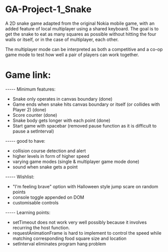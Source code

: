 # GA-Project-1_Snake
A 2D snake game adapted from the original Nokia mobile game, with an added feature of local multiplayer using a shared keyboard. The goal is to get the snake to eat as many squares as possible without hitting the four walls or itself, or in the case of multiplayer, each other. 

The multiplayer mode can be interpreted as both a competitive and a co-op game mode to test how well a pair of players can work together. 

# Game link: 

-*-*-*-*-
Minimum features:
- Snake only operates in canvas boundary (done)
- Game ends when snake hits canvas boundary or itself (or collides with Player 2) (done)
- Score counter (done)
- Snake body gets longer with each point (done)
- Start game with spacebar (removed pause function as it is difficult to pause a setInterval)

-*-*-*-*-
good to have: 
- collision course detection and alert
- higher levels in form of higher speed
- varying game modes (single & multiplayer game mode done)
- sound when snake gets a point 

-*-*-*-*-
Wishlist:
- "I'm feeling brave" option with Halloween style jump scare on random points
- console toggle appended on DOM
- customisable controls

-*-*-*-*-
Learning points:
- setTimeout does not work very well possibly because it involves recurring the host function. 
- requestAnimationFrame is hard to implement to control the speed while matching corresponding food square size and location
- setInterval eliminates program hang problem
